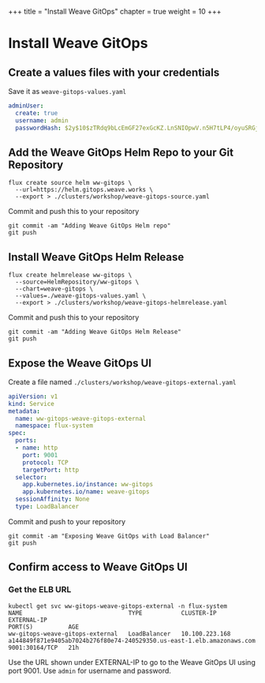 +++
title = "Install Weave GitOps"
chapter = true
weight = 10
+++

# Install Weave GitOps

## Create a values files with your credentials

Save it as `weave-gitops-values.yaml`

```yaml
adminUser:
  create: true
  username: admin
  passwordHash: $2y$10$zTRdq9bLcEmGF27exGcKZ.LnSNIOpwV.n5H7tLP4/oyuSRGjTk7Ai
```

## Add the Weave GitOps Helm Repo to your Git Repository

```shell
flux create source helm ww-gitops \
  --url=https://helm.gitops.weave.works \
  --export > ./clusters/workshop/weave-gitops-source.yaml
```

Commit and push this to your repository

```shell
git commit -am "Adding Weave GitOps Helm repo"
git push
```

## Install Weave GitOps Helm Release

```shell
flux create helmrelease ww-gitops \
  --source=HelmRepository/ww-gitops \
  --chart=weave-gitops \
  --values=./weave-gitops-values.yaml \
  --export > ./clusters/workshop/weave-gitops-helmrelease.yaml
```

Commit and push this to your repository

```shell
git commit -am "Adding Weave GitOps Helm Release"
git push
```

## Expose the Weave GitOps UI

Create a file named `./clusters/workshop/weave-gitops-external.yaml`

```yaml
apiVersion: v1
kind: Service
metadata:
  name: ww-gitops-weave-gitops-external
  namespace: flux-system
spec:
  ports:
  - name: http
    port: 9001
    protocol: TCP
    targetPort: http
  selector:
    app.kubernetes.io/instance: ww-gitops
    app.kubernetes.io/name: weave-gitops
  sessionAffinity: None
  type: LoadBalancer
```

Commit and push to your repository

```shell
git commit -am "Exposing Weave GitOps with Load Balancer"
git push
```

## Confirm access to Weave GitOps UI

### Get the ELB URL

```shell
kubectl get svc ww-gitops-weave-gitops-external -n flux-system
NAME                              TYPE           CLUSTER-IP       EXTERNAL-IP                                                              PORT(S)          AGE
ww-gitops-weave-gitops-external   LoadBalancer   10.100.223.168   a144849f871e9405ab7024b276f80e74-240529350.us-east-1.elb.amazonaws.com   9001:30164/TCP   21h
```

Use the URL shown under EXTERNAL-IP to go to the Weave GitOps UI using port 9001. Use `admin` for username and password.